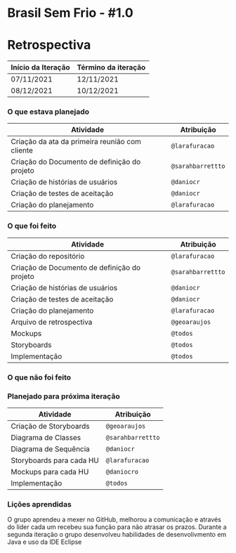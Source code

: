 # Brasil Sem Frio - #1.0

# Retrospectiva

| Início da Iteração | Término da iteração |
| ------------------ | ------------------- |
| 07/11/2021         | 12/11/2021          |
| 08/12/2021         | 10/12/2021          |


### O que estava planejado
| Atividade                                                    | Atribuição                         |
| ------------------------------------------------------------ | ---------------------------------- |
| Criação da ata da primeira reunião com cliente               | `@larafuracao`                     |
| Criação do Documento de definição do projeto                 | `@sarahbarrettto`                  |
| Criação de histórias de usuários                             | `@daniocr`                         |
| Criação de testes de aceitação                               | `@daniocr`                         |
| Criação do planejamento                                      | `@larafuracao`                     |

### O que foi feito
| Atividade                                                    | Atribuição                         |
| ------------------------------------------------------------ | ---------------------------------- |
| Criação do repositório                                       | `@larafuracao`                     |
| Criação de Documento de definição do projeto                 | `@sarahbarrettto`                  |
| Criação de histórias de usuários                             | `@daniocr`                         |
| Criação de testes de aceitação                               | `@daniocr`                         |
| Criação do planejamento                                      | `@larafuracao`                     |
| Arquivo de retrospectiva                                     | `@geoaraujos`                     |
| Mockups                                                      | `@todos`                     |
| Storyboards                                                  | `@todos`                     |
| Implementação                                                  | `@todos`                     |


### O que não foi feito


### Planejado para próxima iteração
| Atividade                                                    | Atribuição                         |
| ------------------------------------------------------------ | ---------------------------------- |
| Criação de Storyboards                                       | `@geoaraujos`                      |
| Diagrama de Classes                                          | `@sarahbarrettto`                  |
| Diagrama de Sequência                                        | `@daniocr`                         |
| Storyboards para cada HU                                      | `@larafuracao`                     |
| Mockups para cada HU                                         | `@daniocro`                        |
| Implementação                                               | `@todos`                        |


### Lições aprendidas

O grupo aprendeu a mexer no GitHub, melhorou a comunicação e através do líder cada um recebeu sua função para não atrasar os prazos.
Durante a segunda iteração o grupo desenvolveu habilidades de desenvolivmento em Java e uso da IDE Eclipse

